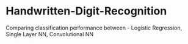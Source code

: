 # Handwritten-Digit-Recognition
Comparing classification performance between - Logistic Regression, Single Layer NN, Convolutional NN
